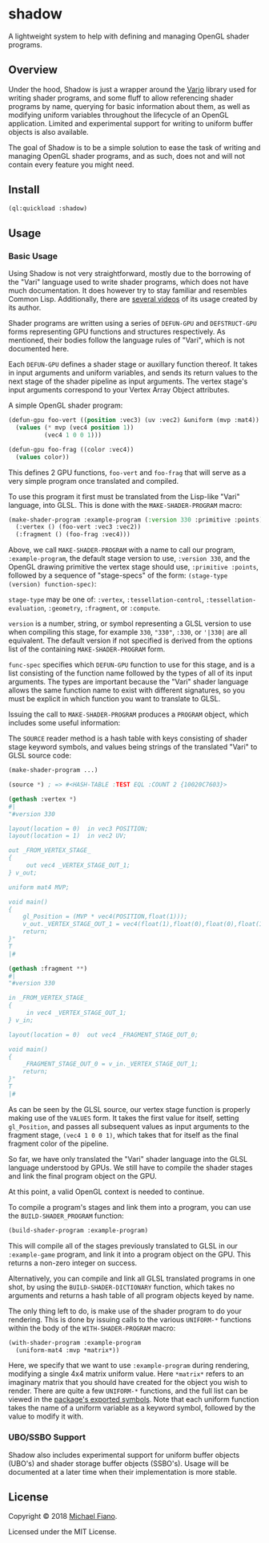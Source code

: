 # shadow

A lightweight system to help with defining and managing OpenGL shader programs.

## Overview

Under the hood, Shadow is just a wrapper around the [Varjo](https://github.com/cbaggers/varjo)
library used for writing shader programs, and some fluff to allow referencing shader programs by
name, querying for basic information about them, as well as modifying uniform variables throughout
the lifecycle of an OpenGL application. Limited and experimental support for writing to uniform
buffer objects is also available.

The goal of Shadow is to be a simple solution to ease the task of writing and managing OpenGL shader
programs, and as such, does not and will not contain every feature you might need.

## Install

``` lisp
(ql:quickload :shadow)
```

## Usage

### Basic Usage

Using Shadow is not very straightforward, mostly due to the borrowing of the "Vari" language used to
write shader programs, which does not have much documentation. It does however try to stay familiar
and resembles Common Lisp. Additionally, there are [several
videos](https://www.youtube.com/watch?v=82o5NeyZtvw&list=PL2VAYZE_4wRITJBv6saaKouj4sWSG1FcS) of its
usage created by its author.

Shader programs are written using a series of `DEFUN-GPU` and `DEFSTRUCT-GPU` forms representing GPU
functions and structures respectively. As mentioned, their bodies follow the language rules of
"Vari", which is not documented here.

Each `DEFUN-GPU` defines a shader stage or auxillary function thereof. It takes in input arguments
and uniform variables, and sends its return values to the next stage of the shader pipeline as input
arguments. The vertex stage's input arguments correspond to your Vertex Array Object attributes.

A simple OpenGL shader program:

```lisp
(defun-gpu foo-vert ((position :vec3) (uv :vec2) &uniform (mvp :mat4))
  (values (* mvp (vec4 position 1))
          (vec4 1 0 0 1)))

(defun-gpu foo-frag ((color :vec4))
  (values color))
```

This defines 2 GPU functions, `foo-vert` and `foo-frag` that will serve as a very simple program
once translated and compiled.

To use this program it first must be translated from the Lisp-like "Vari" language, into GLSL. This
is done with the `MAKE-SHADER-PROGRAM` macro:

```lisp
(make-shader-program :example-program (:version 330 :primitive :points)
  (:vertex () (foo-vert :vec3 :vec2))
  (:fragment () (foo-frag :vec4)))
```

Above, we call `MAKE-SHADER-PROGRAM` with a name to call our program, `:example-program`, the
default stage version to use, `:version 330`, and the OpenGL drawing primitive the vertex stage
should use, `:primitive :points`, followed by a sequence of "stage-specs" of the form: `(stage-type
(version) function-spec)`:

`stage-type` may be one of: `:vertex`, `:tessellation-control`, `:tessellation-evaluation`,
`:geometry`, `:fragment`, or `:compute`.

`version` is a number, string, or symbol representing a GLSL version to use when compiling this
stage, for example `330`, `"330"`, `:330`, or `'|330|` are all equivalent. The default version if
not specified is derived from the options list of the containing `MAKE-SHADER-PROGRAM` form.

`func-spec` specifies which `DEFUN-GPU` function to use for this stage, and is a list consisting of
the function name followed by the types of all of its input arguments. The types are important
because the "Vari" shader language allows the same function name to exist with different signatures,
so you must be explicit in which function you want to translate to GLSL.

Issuing the call to `MAKE-SHADER-PROGRAM` produces a `PROGRAM` object, which includes some useful
information:

The `SOURCE` reader method is a hash table with keys consisting of shader stage keyword symbols, and
values being strings of the translated "Vari" to GLSL source code:

```lisp
(make-shader-program ...)

(source *) ; => #<HASH-TABLE :TEST EQL :COUNT 2 {10020C7603}>

(gethash :vertex *)
#|
"#version 330

layout(location = 0)  in vec3 POSITION;
layout(location = 1)  in vec2 UV;

out _FROM_VERTEX_STAGE_
{
     out vec4 _VERTEX_STAGE_OUT_1;
} v_out;

uniform mat4 MVP;

void main()
{
    gl_Position = (MVP * vec4(POSITION,float(1)));
    v_out._VERTEX_STAGE_OUT_1 = vec4(float(1),float(0),float(0),float(1));
    return;
}"
T
|#

(gethash :fragment **)
#|
"#version 330

in _FROM_VERTEX_STAGE_
{
     in vec4 _VERTEX_STAGE_OUT_1;
} v_in;

layout(location = 0)  out vec4 _FRAGMENT_STAGE_OUT_0;

void main()
{
    _FRAGMENT_STAGE_OUT_0 = v_in._VERTEX_STAGE_OUT_1;
    return;
}"
T
|#
```

As can be seen by the GLSL source, our vertex stage function is properly making use of the `VALUES`
form. It takes the first value for itself, setting `gl_Position`, and passes all subsequent values
as input arguments to the fragment stage, `(vec4 1 0 0 1)`, which takes that for itself as the final
fragment color of the pipeline.

So far, we have only translated the "Vari" shader language into the GLSL language understood by
GPUs. We still have to compile the shader stages and link the final program object on the GPU.

At this point, a valid OpenGL context is needed to continue.

To compile a program's stages and link them into a program, you can use the `BUILD-SHADER_PROGRAM`
function:

```lisp
(build-shader-program :example-program)
```

This will compile all of the stages previously translated to GLSL in our `:example-game` program,
and link it into a program object on the GPU. This returns a non-zero integer on success.

Alternatively, you can compile and link all GLSL translated programs in one shot, by using the
`BUILD-SHADER-DICTIONARY` function, which takes no arguments and returns a hash table of all program
objects keyed by name.

The only thing left to do, is make use of the shader program to do your rendering. This is done by
issuing calls to the various `UNIFORM-*` functions within the body of the `WITH-SHADER-PROGRAM`
macro:

```lisp
(with-shader-program :example-program
  (uniform-mat4 :mvp *matrix*))
```

Here, we specify that we want to use `:example-program` during rendering, modifying a single 4x4
matrix uniform value. Here `*matrix*` refers to an imaginary matrix that you should have created for
the object you wish to render. There are quite a few `UNIFORM-*` functions, and the full list can be
viewed in the [package's exported symbols](src/package.lisp). Note that each uniform
function takes the name of a uniform variable as a keyword symbol, followed by the value to modify
it with.

### UBO/SSBO Support

Shadow also includes experimental support for uniform buffer objects (UBO's) and shader storage
buffer objects (SSBO's). Usage will be documented at a later time when their implementation is more
stable.

## License

Copyright © 2018 [Michael Fiano](mailto:mail@michaelfiano.com).

Licensed under the MIT License.
